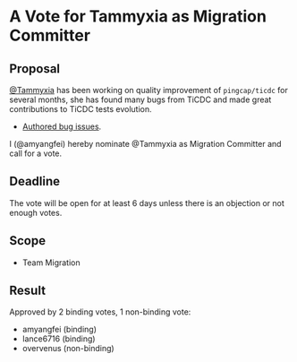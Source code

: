 # A Vote for Tammyxia as Migration Committer

## Proposal

[@Tammyxia](https://github.com/Tammyxia) has been working on quality improvement of `pingcap/ticdc` for several months, she has found many bugs from TiCDC and made great contributions to TiCDC tests evolution.

* [Authored bug issues](https://github.com/pingcap/ticdc/issues?q=is%3Aissue+author%3ATammyxia+label%3Atype%2Fbug+).

I (@amyangfei) hereby nominate @Tammyxia as Migration Committer and call for a vote.

## Deadline

The vote will be open for at least 6 days unless there is an objection or not enough votes.

## Scope

* Team Migration

## Result

Approved by 2 binding votes, 1 non-binding vote:

- amyangfei (binding)
- lance6716 (binding)
- overvenus (non-binding)

